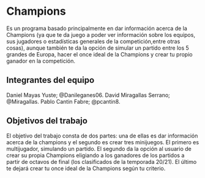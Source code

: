 #  Champions

Es un programa basado principalmente en dar información acerca de la Champions (ya que te da juego a poder ver información sobre los equipos, sus jugadores o estadísticas generales de la competición,entre otras cosas), aunque también te da la opción de simular un partido entre los 5 grandes de Europa, hacer el once ideal de la Champions y crear tu propio ganador en la competición. 

## Integrantes del equipo

Daniel Mayas Yuste; @Danileganes06.
David Miragallas Serrano; @Miragallas.
Pablo Cantin Fabre; @pcantin8.

## Objetivos del trabajo

El objetivo del trabajo consta de dos partes: una de ellas es dar información acerca de la champions y el segundo es crear tres minijuegos. El primero es multijugador, simulando un partido. El segundo da la opción al usuario de crear su propia Champions eligiando a los ganadores de los partidos a partir de octavos de final (los clasificados de la temporada 20/21). El último te dejará crear tu once ideal de la Champions según tu criterio.
